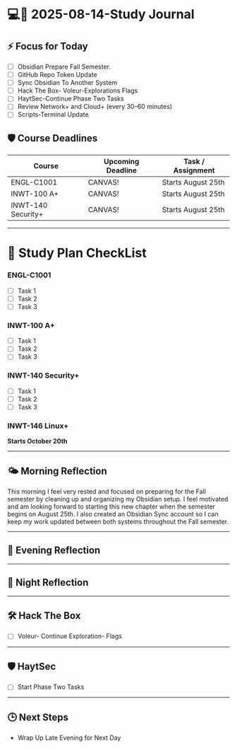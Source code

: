 # 💻🐧 2025-08-14-Study Journal

## ⚡ Focus for Today
- [ ] Obsidian Prepare Fall Semester.
- [ ] GitHub Repo Token Update
- [ ] Sync Obsidian To Another System
- [ ] Hack The Box- Voleur-Explorations Flags
- [ ] HaytSec-Continue Phase Two Tasks
- [ ] Review Network+ and Cloud+ (every 30–60 minutes)
- [ ] Scripts-Terminal Update
## 🛡 Course Deadlines
| Course             | Upcoming Deadline | Task / Assignment  |
| ------------------ | ----------------- | ------------------ |
| ENGL-C1001         | CANVAS!           | Starts August 25th |
| INWT-100 A+        | CANVAS!           | Starts August 25th |
| INWT-140 Security+ | CANVAS!           | Starts August 25th |

---

# 💾 Study Plan CheckList
### ENGL-C1001
- [ ] Task 1  
- [ ] Task 2  
- [ ] Task 3  

### INWT-100 A+
- [ ] Task 1  
- [ ] Task 2  
- [ ] Task 3  

### INWT-140 Security+
- [ ] Task 1  
- [ ] Task 2  
- [ ] Task 3  

### INWT-146 Linux+

**Starts October 20th**

---

## 🌤 Morning Reflection

This morning I feel very rested and focused on preparing for the Fall semester by cleaning up and organizing my Obsidian setup. I feel motivated and am looking forward to starting this new chapter when the semester begins on August 25th. I also created an Obsidian Sync account so I can keep my work updated between both systems throughout the Fall semester.

---

## 🌇 Evening Reflection


---

## 🌌 Night Reflection


---

## 🛠 Hack The Box
- [ ] Voleur- Continue Exploration- Flags

---

## 🛡 HaytSec
- [ ] Start Phase Two Tasks

---

## 🕒 Next Steps
- Wrap Up Late Evening for Next Day
